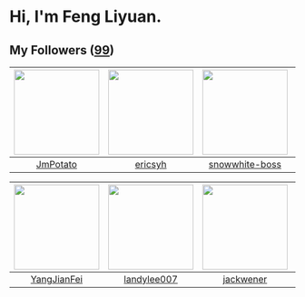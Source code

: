 # Hi, I'm Feng Liyuan.

## My Followers ([99](https://github.com/SunRunAway?tab=followers))

| <img src="https://avatars.githubusercontent.com/u/1446531?v=4" width="150" height="150" /> | <img src="https://avatars.githubusercontent.com/u/10498732?v=4" width="150" height="150" /> | <img src="https://avatars.githubusercontent.com/u/74522790?v=4" width="150" height="150" /> | <img src="https://avatars.githubusercontent.com/u/4281540?v=4" width="150" height="150" /> |
| :----------------------------------------------------------------------------------------: | :-----------------------------------------------------------------------------------------: | :-----------------------------------------------------------------------------------------: | :----------------------------------------------------------------------------------------: |
|                           [JmPotato](https://github.com/JmPotato)                          |                            [ericsyh](https://github.com/ericsyh)                            |                     [snowwhite-boss](https://github.com/snowwhite-boss)                     |                           [chchannn](https://github.com/chchannn)                          |

| <img src="https://avatars.githubusercontent.com/u/16703333?v=4" width="150" height="150" /> | <img src="https://avatars.githubusercontent.com/u/8664695?v=4" width="150" height="150" /> | <img src="https://avatars.githubusercontent.com/u/30525741?v=4" width="150" height="150" /> | <img src="https://avatars.githubusercontent.com/u/13307594?v=4" width="150" height="150" /> |
| :-----------------------------------------------------------------------------------------: | :----------------------------------------------------------------------------------------: | :-----------------------------------------------------------------------------------------: | :-----------------------------------------------------------------------------------------: |
|                        [YangJianFei](https://github.com/YangJianFei)                        |                        [landylee007](https://github.com/landylee007)                       |                          [jackwener](https://github.com/jackwener)                          |                            [fxrcode](https://github.com/fxrcode)                            |